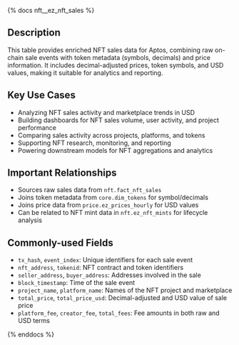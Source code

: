 {% docs nft__ez_nft_sales %}

## Description
This table provides enriched NFT sales data for Aptos, combining raw on-chain sale events with token metadata (symbols, decimals) and price information. It includes decimal-adjusted prices, token symbols, and USD values, making it suitable for analytics and reporting.

## Key Use Cases
- Analyzing NFT sales activity and marketplace trends in USD
- Building dashboards for NFT sales volume, user activity, and project performance
- Comparing sales activity across projects, platforms, and tokens
- Supporting NFT research, monitoring, and reporting
- Powering downstream models for NFT aggregations and analytics

## Important Relationships
- Sources raw sales data from `nft.fact_nft_sales`
- Joins token metadata from `core.dim_tokens` for symbol/decimals
- Joins price data from `price.ez_prices_hourly` for USD values
- Can be related to NFT mint data in `nft.ez_nft_mints` for lifecycle analysis

## Commonly-used Fields
- `tx_hash`, `event_index`: Unique identifiers for each sale event
- `nft_address`, `tokenid`: NFT contract and token identifiers
- `seller_address`, `buyer_address`: Addresses involved in the sale
- `block_timestamp`: Time of the sale event
- `project_name`, `platform_name`: Names of the NFT project and marketplace
- `total_price`, `total_price_usd`: Decimal-adjusted and USD value of sale price
- `platform_fee`, `creator_fee`, `total_fees`: Fee amounts in both raw and USD terms

{% enddocs %} 